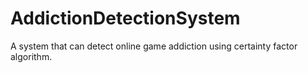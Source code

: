 # AddictionDetectionSystem
A system that can detect online game addiction using certainty factor algorithm.
